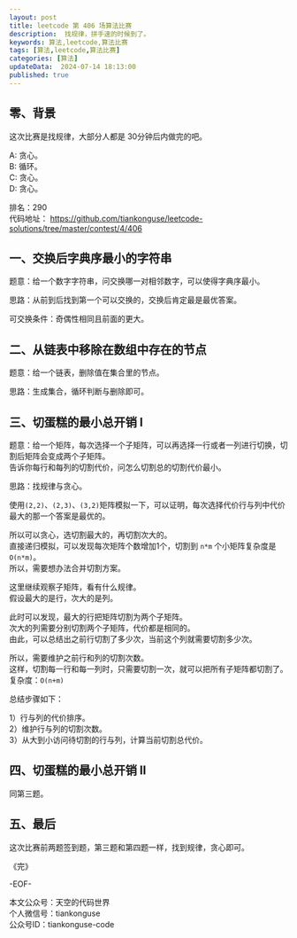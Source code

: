```yaml
---
layout: post  
title: leetcode 第 406 场算法比赛 
description:  找规律，拼手速的时候到了。  
keywords: 算法,leetcode,算法比赛  
tags: [算法,leetcode,算法比赛]  
categories: [算法]  
updateData:  2024-07-14 18:13:00  
published: true  
---
```



## 零、背景  


这次比赛是找规律，大部分人都是 30分钟后内做完的吧。  


A: 贪心。   
B: 循环。   
C: 贪心。  
D: 贪心。   


排名：290   
代码地址： https://github.com/tiankonguse/leetcode-solutions/tree/master/contest/4/406  


## 一、交换后字典序最小的字符串 


题意：给一个数字字符串，问交换哪一对相邻数字，可以使得字典序最小。  


思路：从前到后找到第一个可以交换的，交换后肯定最是最优答案。  


可交换条件：奇偶性相同且前面的更大。  


## 二、从链表中移除在数组中存在的节点  


题意：给一个链表，删除值在集合里的节点。  


思路：生成集合，循环判断与删除即可。  


## 三、切蛋糕的最小总开销 I  


题意：给一个矩阵，每次选择一个子矩阵，可以再选择一行或者一列进行切换，切割后矩阵会变成两个子矩阵。  
告诉你每行和每列的切割代价，问怎么切割总的切割代价最小。  


思路：找规律与贪心。  


使用`(2,2)`、`(2,3)`、`(3,2)`矩阵模拟一下，可以证明，每次选择代价行与列中代价最大的那一个答案是最优的。  


所以可以贪心，选切割最大的，再切割次大的。  
直接递归模拟，可以发现每次矩阵个数增加1个，切割到 `n*m` 个小矩阵复杂度是 `O(n*m)`。  
所以，需要想办法合并切割方案。  


这里继续观察子矩阵，看有什么规律。  
假设最大的是行，次大的是列。  


此时可以发现，最大的行把矩阵切割为两个子矩阵。  
次大的列需要分别切割两个子矩阵，代价都是相同的。  
由此，可以总结出之前行切割了多少次，当前这个列就需要切割多少次。  


所以，需要维护之前行和列的切割次数。  
这样，切割每一行和每一列时，只需要切割一次，就可以把所有子矩阵都切割了。   
复杂度：`O(n+m)`  



总结步骤如下：  


1）行与列的代价排序。  
2）维护行与列的切割次数。  
3）从大到小访问待切割的行与列，计算当前切割总代价。  


## 四、切蛋糕的最小总开销 II  


同第三题。  


## 五、最后  


这次比赛前两题签到题，第三题和第四题一样，找到规律，贪心即可。  




《完》  


-EOF-  



本文公众号：天空的代码世界  
个人微信号：tiankonguse  
公众号ID：tiankonguse-code  
  

